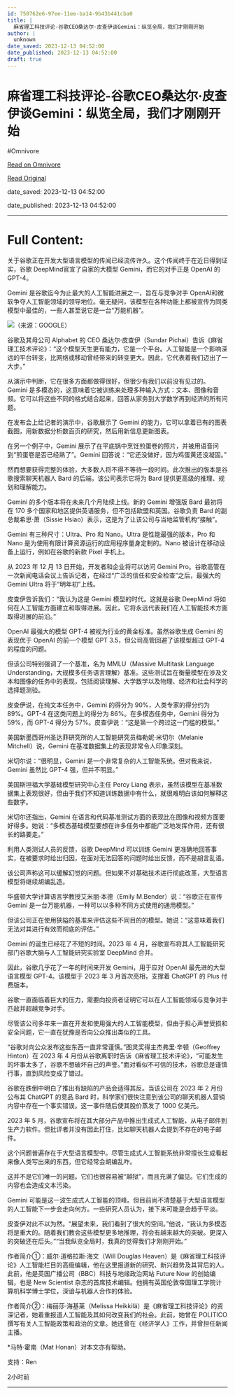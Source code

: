 ```yaml
---
id: 750762e6-97ee-11ee-ba14-9b43b441cba0
title: |
  麻省理工科技评论-谷歌CEO桑达尔·皮查伊谈Gemini：纵览全局，我们才刚刚开始
author: |
  unknown
date_saved: 2023-12-13 04:52:00
date_published: 2023-12-13 04:52:00
draft: true
---
```


# 麻省理工科技评论-谷歌CEO桑达尔·皮查伊谈Gemini：纵览全局，我们才刚刚开始
#Omnivore

[Read on Omnivore](https://omnivore.app/me/ceo-gemini-18c578fcede)

[Read Original](https://www.mittrchina.com/news/detail/12746)

date_saved: 2023-12-13 04:52:00

date_published: 2023-12-13 04:52:00

--- 

# Full Content: 

关于谷歌正在开发大型语言模型的传闻已经流传许久。这个传闻终于在近日得到证实，谷歌 DeepMind官宣了自家的大模型 Gemini，而它的对手正是 OpenAI 的 GPT-4。

Gemini 是谷歌迄今为止最大的人工智能进展之一，旨在与竞争对手 OpenAI和微软争夺人工智能领域的领导地位。毫无疑问，该模型在各种功能上都被宣传为同类模型中最佳的，一些人甚至说它是一台“万能机器”。

![](https://proxy-prod.omnivore-image-cache.app/0x0,s8g-1lcYVEghQmYhfn-upjQq-K3_FhNghY1euaDMuKrY/https://p3-sign.toutiaoimg.com/tos-cn-i-6w9my0ksvp/65081ed6b4a54e70bb8d09d83f13e22c~tplv-obj.image?lk3s=3de049d8&traceid=20231210183344E074C9FB8AFD22AA8FF5&x-expires=2147483647&x-signature=%2Fbl3YJqREV6jxTWkzOO2ktyLtPM%3D)（来源：GOOGLE）

谷歌及其母公司 Alphabet 的 CEO 桑达尔·皮查伊（Sundar Pichai）告诉《麻省理工技术评论》：“这个模型天生更有能力，它是一个平台。人工智能是一个影响深远的平台转变，比网络或移动曾经带来的转变更大。因此，它代表着我们迈出了一大步。”

从演示中判断，它在很多方面都做得很好，但很少有我们以前没有见过的。Gemini 是多模态的，这意味着它被训练来处理多种输入方式：文本、图像和音频。它可以将这些不同的格式结合起来，回答从家务到大学数学再到经济的所有问题。

在发布会上给记者的演示中，谷歌展示了 Gemini 的能力，它可以拿着已有的图表截图，用新数据分析数百页的研究，然后用新信息更新图表。

在另一个例子中，Gemini 展示了在平底锅中烹饪煎蛋卷的照片，并被用语音问到“煎蛋卷是否已经熟了”。Gemini 回答说：“它还没做好，因为鸡蛋黄还没凝固。”

然而想要获得完整的体验，大多数人将不得不等待一段时间。此次推出的版本是谷歌搜索聊天机器人 Bard 的后端，该公司表示它将为 Bard 提供更高级的推理、规划和理解能力。

Gemini 的多个版本将在未来几个月陆续上线。新的 Gemini 增强版 Bard 最初将在 170 多个国家和地区提供英语服务，但不包括欧盟和英国。谷歌负责 Bard 的副总裁希思·萧（Sissie Hsiao）表示，这是为了让该公司与当地监管机构“接触”。

Gemini 有三种尺寸：Ultra、Pro 和 Nano。Ultra 是性能最强的版本，Pro 和 Nano 是为使用有限计算资源运行的应用程序量身定制的。Nano 被设计在移动设备上运行，例如在谷歌的新款 Pixel 手机上。

从 2023 年 12 月 13 日开始，开发者和企业将可以访问 Gemini Pro。谷歌高管在一次新闻电话会议上告诉记者，在经过“广泛的信任和安全检查”之后，最强大的 Gemini Ultra 将于“明年初”上线。

皮查伊告诉我们：“我认为这是 Gemini 模型的时代。这就是谷歌 DeepMind 将如何在人工智能方面建立和取得进展。因此，它将永远代表我们在人工智能技术方面取得进展的前沿。”

OpenAI 最强大的模型 GPT-4 被视为行业的黄金标准。虽然谷歌生成 Gemini 的表现优于 OpenAI 的前一个模型 GPT 3.5，但公司高管回避了该模型超过 GPT-4 的程度的问题。

但该公司特别强调了一个基准，名为 MMLU（Massive Multitask Language Understanding，大规模多任务语言理解）基准。这些测试旨在衡量模型在涉及文本和图像的任务中的表现，包括阅读理解、大学数学以及物理、经济和社会科学的选择题测验。

皮查伊说，在纯文本任务中，Gemini 的得分为 90%，人类专家的得分约为 89%。GPT-4 在这类问题上的得分为 86%。在多模态任务中，Gemini 得分为 59%，而 GPT-4 得分为 57%。皮查伊说：“这是第一个跨过这一门槛的模型。”

美国新墨西哥州圣达菲研究所的人工智能研究员梅勒妮·米切尔（Melanie Mitchell）说，Gemini 在基准数据集上的表现非常令人印象深刻。

米切尔说：“很明显，Gemini 是一个非常复杂的人工智能系统。但对我来说，Gemini 虽然比 GPT-4 强，但并不明显。”

美国斯坦福大学基础模型研究中心主任 Percy Liang 表示，虽然该模型在基准数据集上表现很好，但由于我们不知道训练数据中有什么，就很难明白该如何解释这些数字。

米切尔还指出，Gemini 在语言和代码基准测试方面的表现比在图像和视频方面要好得多。她说：“多模态基础模型要想在许多任务中都能广泛地发挥作用，还有很长的路要走。”

利用人类测试人员的反馈，谷歌 DeepMind 可以训练 Gemini 更准确地回答事实，在被要求时给出归因，在面对无法回答的问题时给出反馈，而不是胡言乱语。

该公司声称这可以缓解幻觉的问题。但如果不对基础技术进行彻底改革，大型语言模型将继续胡编乱造。

华盛顿大学计算语言学教授艾米丽·本德（Emily M.Bender）说：“谷歌正在宣传 Gemini 是一台万能机器，一种可以以多种不同方式使用的通用模型。”

但该公司正在使用狭隘的基准来评估这些不同目的的模型。她说：“这意味着我们无法对其进行有效而彻底的评估。”

Gemini 的诞生已经花了不短的时间。2023 年 4 月，谷歌宣布将其人工智能研究部门谷歌大脑与人工智能研究实验室 DeepMind 合并。

因此，谷歌几乎花了一年的时间来开发 Gemini，用于应对 OpenAI 最先进的大型语言模型 GPT-4。该模型于 2023 年 3 月首次亮相，支撑着 ChatGPT 的 Plus 付费版本。

谷歌一直面临着巨大的压力，需要向投资者证明它可以在人工智能领域与竞争对手匹敌并超越竞争对手。

尽管该公司多年来一直在开发和使用强大的人工智能模型，但由于担心声誉受损和安全问题，它一直在犹豫是否向公众推出类似的工具。

“谷歌对向公众发布这些东西一直非常谨慎。”图灵奖得主杰弗里·辛顿（Geoffrey Hinton）在 2023 年 4 月份从谷歌离职时告诉《麻省理工技术评论》，“可能发生的坏事太多了，谷歌不想破坏自己的声誉。”面对看似不可信的技术，谷歌总是谨慎行事，直到风险变成了错过。

谷歌在跌倒中明白了推出有缺陷的产品会适得其反。当该公司在 2023 年 2 月份公布其 ChatGPT 的竞品 Bard 时，科学家们很快注意到该公司的聊天机器人营销内容中存在一个事实错误。这一事件随后使其股价蒸发了 1000 亿美元。

2023 年 5 月，谷歌宣布将在其大部分产品中推出生成式人工智能，从电子邮件到生产力软件。但批评者并没有因此打住，比如聊天机器人会提到不存在的电子邮件。

这个问题普遍存在于大型语言模型中。尽管生成式人工智能系统非常擅长生成看起来像人类写出来的东西，但它经常会胡编乱咋。

这并不是它们唯一的问题。它们也很容易被“越狱”，而且充满了偏见。它们生成的内容也会造成文本污染。

Gemini 可能是这一波生成式人工智能的顶峰。但目前尚不清楚基于大型语言模型的人工智能下一步会走向何方。一些研究人员认为，接下来可能是会趋于平淡。

皮查伊对此不以为然。“展望未来，我们看到了很大的空间。”他说，“我认为多模态将是重大的。随着我们教会这些模型更多地推理，将会有越来越大的突破。更深入的突破还在后头。”“当我纵览全局时，我真的觉得我们才刚刚开始。”

作者简介①：威尔·道格拉斯·海文（Will Douglas Heaven）是《麻省理工科技评论》人工智能栏目的高级编辑，他在这里报道新的研究、新兴趋势及其背后的人。此前，他是英国广播公司（BBC）科技与地缘政治网站 Future Now 的创始编辑，也是 New Scientist 杂志的首席技术编辑。他拥有英国伦敦帝国理工学院计算机科学博士学位，深谙与机器人合作的体验。

作者简介②：梅丽莎·海基莱（Melissa Heikkilä）是《麻省理工科技评论》的资深记者，她着重报道人工智能及其如何改变我们的社会。此前，她曾在 POLITICO 撰写有关人工智能政策和政治的文章。她还曾在《经济学人》工作，并曾担任新闻主播。

\*马特·霍南（Mat Honan）对本文亦有帮助。

支持：Ren

2小时前

---

